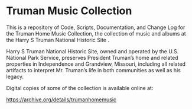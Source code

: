 # Truman Music Collection

This is a repository of Code, Scripts, Documentation, and Change Log for the Truman Home Music Collection, the collection of music and albums at the Harry S Truman National Historic Site
.  

Harry S Truman National Historic Site, owned and operated by the U.S. National Park Service, preserves President Truman’s home and related properties in Independence and Grandview, Missouri, including all related artifacts to interpret Mr. Truman’s life in both communities as well as his legacy.

Digital copies of some of the collection is available online at:

https://archive.org/details/trumanhomemusic
